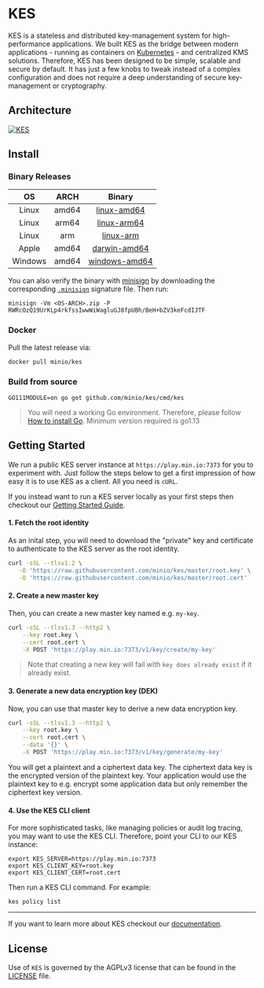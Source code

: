 # KES
KES is a stateless and distributed key-management system for high-performance applications. We built KES as the bridge between modern applications - running as containers on [Kubernetes](https://kubernetes.io) - and centralized KMS solutions. Therefore, KES has been designed to be simple, scalable and secure by default. It has just a few knobs to tweak instead of a complex configuration and does not require a deep understanding of secure key-management or cryptography.

## Architecture
[![KES](https://raw.githubusercontent.com/minio/kes/master/.github/arch.png)](https://min.io)

## Install 

### Binary Releases

| OS      | ARCH  | Binary            |
|:-------:|:-----:|:-----------------:|
| Linux   | amd64 | [linux-amd64](https://github.com/minio/kes/releases/latest/download/linux-amd64.zip)
| Linux   | arm64 | [linux-arm64](https://github.com/minio/kes/releases/latest/download/linux-arm64.zip)
| Linux   | arm   | [linux-arm](https://github.com/minio/kes/releases/latest/download/linux-arm.zip)
| Apple   | amd64 | [darwin-amd64](https://github.com/minio/kes/releases/latest/download/darwin-amd64.zip)
| Windows | amd64 | [windows-amd64](https://github.com/minio/kes/releases/latest/download/windows-amd64.zip)

You can also verify the binary with [minisign](https://jedisct1.github.io/minisign/) by downloading the corresponding [`.minisign`](https://github.com/minio/kes/releases/latest) signature file. Then run:
```
minisign -Vm <OS-ARCH>.zip -P RWRcOzQ19UrKLp4rkfssIwwWiWagluGJ8fpUBh/BeH+bZV3keFcdIJTF
```

### Docker

Pull the latest release via:
```
docker pull minio/kes
```

### Build from source

```
GO111MODULE=on go get github.com/minio/kes/cmd/kes
```
> You will need a working Go environment. Therefore, please follow [How to install Go](https://golang.org/doc/install). 
> Minimum version required is go1.13

## Getting Started

We run a public KES server instance at `https://play.min.io:7373` for you to experiment with.
Just follow the steps below to get a first impression of how easy it is to use KES as a client.
All you need is `cURL`.

If you instead want to run a KES server locally as your first steps then checkout our
[Getting Started Guide](https://github.com/minio/kes/wiki/Getting-Started).

#### 1. Fetch the root identity

As an inital step, you will need to download the "private" key and certificate
to authenticate to the KES server as the root identity.
```sh
curl -sSL --tlsv1.2 \
   -O 'https://raw.githubusercontent.com/minio/kes/master/root.key' \
   -O 'https://raw.githubusercontent.com/minio/kes/master/root.cert'
```

#### 2. Create a new master key

Then, you can create a new master key named e.g. `my-key`.
```sh
curl -sSL --tlsv1.3 --http2 \
    --key root.key \
    --cert root.cert \
    -X POST 'https://play.min.io:7373/v1/key/create/my-key'
```
> Note that creating a new key will fail with `key does already exist` if it already exist.

#### 3. Generate a new data encryption key (DEK)

Now, you can use that master key to derive a new data encryption key.
```sh
curl -sSL --tlsv1.3 --http2 \
    --key root.key \
    --cert root.cert \
    --data '{}' \
    -X POST 'https://play.min.io:7373/v1/key/generate/my-key'
```
You will get a plaintext and a ciphertext data key. The ciphertext data
key is the encrypted version of the plaintext key. Your application would
use the plaintext key to e.g. encrypt some application data but only remember
the ciphertext key version.

#### 4. Use the KES CLI client

For more sophisticated tasks, like managing policies or audit log tracing, you
may want to use the KES CLI. Therefore, point your CLI to our KES instance:
```
export KES_SERVER=https://play.min.io:7373
export KES_CLIENT_KEY=root.key
export KES_CLIENT_CERT=root.cert
```

Then run a KES CLI command. For example:
```
kes policy list
```

***

If you want to learn more about KES checkout our [documentation](https://github.com/minio/kes/wiki).

## License
Use of `KES` is governed by the AGPLv3 license that can be found in the [LICENSE](./LICENSE) file.
